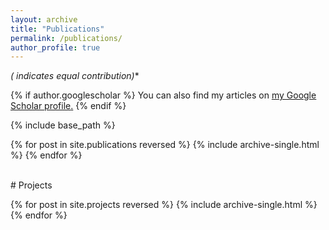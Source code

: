 ```yaml
---
layout: archive
title: "Publications"
permalink: /publications/
author_profile: true
---
```


**(* indicates equal contribution)**

{% if author.googlescholar %}
  You can also find my articles on <u><a href="{{author.googlescholar}}">my Google Scholar profile</a>.</u>
{% endif %}

{% include base_path %}

{% for post in site.publications reversed %}
  {% include archive-single.html %}
{% endfor %}

<br>
# Projects

{% for post in site.projects reversed %}
  {% include archive-single.html %}
{% endfor %}
